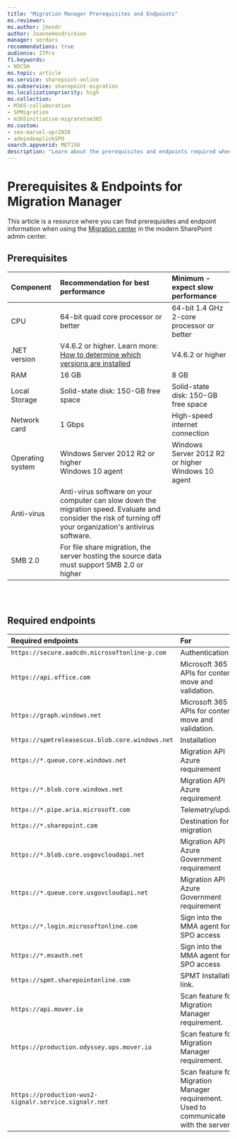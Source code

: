 ```yaml
---
title: "Migration Manager Prerequisites and Endpoints"
ms.reviewer: 
ms.author: jhendr
author: JoanneHendrickson
manager: serdars
recommendations: true
audience: ITPro
f1.keywords:
- NOCSH
ms.topic: article
ms.service: sharepoint-online
ms.subservice: sharepoint-migration
ms.localizationpriority: high
ms.collection: 
- M365-collaboration
- SPMigration
- m365initiative-migratetom365
ms.custom:
- seo-marvel-apr2020
- admindeeplinkSPO
search.appverid: MET150
description: "Learn about the prerequisites and endpoints required when using Migration Manager in the modern SharePoint Admin Center."
---
```

# Prerequisites & Endpoints for Migration Manager

This article is a resource where you can find prerequisites and endpoint information when using the <a href="https://go.microsoft.com/fwlink/?linkid=2185075" target="_blank">Migration center</a> in the modern SharePoint admin center.


## Prerequisites

| Component | Recommendation for best performance | Minimum - expect slow performance |
|:-----|:------|:-----|
|CPU|64-bit quad core processor or better|64-bit 1.4 GHz 2-core processor or better|
|.NET version|V4.6.2 or higher. Learn more: [How to determine which versions are installed](/dotnet/framework/migration-guide/how-to-determine-which-versions-are-installed)|V4.6.2 or higher|
|RAM|16 GB|8 GB|
|Local Storage|Solid-state disk: 150-GB free space|Solid-state disk: 150-GB free space|
|Network card|1 Gbps|High-speed internet connection|
|Operating system|Windows Server 2012 R2 or higher <br/>Windows 10 agent|Windows Server 2012 R2 or higher <br/>Windows 10 agent|
|Anti-virus|Anti-virus software on your computer can slow down the migration speed. Evaluate and consider the risk of turning off your organization's antivirus software. |
|SMB 2.0|For file share migration, the server hosting the source data must support SMB 2.0 or higher


<br/><br/>

## Required endpoints

| Required endpoints | For |
|:-----|:-----|
|`https://secure.aadcdn.microsoftonline-p.com`|Authentication|
|`https://api.office.com`|Microsoft 365 APIs for content move and validation.|
|`https://graph.windows.net`|Microsoft 365 APIs for content move and validation.|
|`https://spmtreleasescus.blob.core.windows.net`|Installation|
|`https://*.queue.core.windows.net`|Migration API Azure requirement|
|`https://*.blob.core.windows.net`|Migration API Azure requirement|
|`https://*.pipe.aria.microsoft.com`|Telemetry/update|
|`https://*.sharepoint.com`|Destination for migration|
|`https://*.blob.core.usgovcloudapi.net`|Migration API Azure Government requirement|
|`https://*.queue.core.usgovcloudapi.net`|Migration API Azure Government requirement|
|`https://*.login.microsoftonline.com`|Sign into the MMA agent for SPO access|
|`https://*.msauth.net`|Sign into the MMA agent for SPO access|
|`https://spmt.sharepointonline.com`|SPMT Installation link.
|`https://api.mover.io`|Scan feature for Migration Manager requirement.|
|`https://production.odyssey.ops.mover.io`|Scan feature for Migration Manager requirement.|
|`https://production-wus2-signalr.service.signalr.net`|Scan feature for Migration Manager requirement. Used to communicate with the server.|

